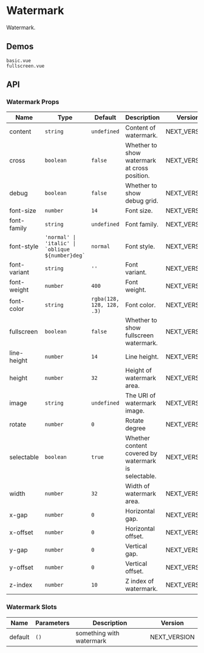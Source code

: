 # Watermark

Watermark.

## Demos

```demo
basic.vue
fullscreen.vue
```

## API

### Watermark Props

| Name | Type | Default | Description | Version |
| --- | --- | --- | --- | --- |
| content | `string` | `undefined` | Content of watermark. | NEXT_VERSION |
| cross | `boolean` | `false` | Whether to show watermark at cross position. | NEXT_VERSION |
| debug | `boolean` | `false` | Whether to show debug grid. | NEXT_VERSION |
| font-size | `number` | `14` | Font size. | NEXT_VERSION |
| font-family | `string` | `undefined` | Font family. | NEXT_VERSION |
| font-style | `` 'normal' \| 'italic' \| `oblique ${number}deg`  `` | `normal` | Font style. | NEXT_VERSION |
| font-variant | `string` | `''` | Font variant. | NEXT_VERSION |
| font-weight | `number` | `400` | Font weight. | NEXT_VERSION |
| font-color | `string` | `rgba(128, 128, 128, .3)` | Font color. | NEXT_VERSION |
| fullscreen | `boolean` | `false` | Whether to show fullscreen watermark. | NEXT_VERSION |
| line-height | `number` | `14` | Line height. | NEXT_VERSION |
| height | `number` | `32` | Height of watermark area. | NEXT_VERSION |
| image | `string` | `undefined` | The URI of watermark image. | NEXT_VERSION |
| rotate | `number` | `0` | Rotate degree | NEXT_VERSION |
| selectable | `boolean` | `true` | Whether content covered by watermark is selectable. | NEXT_VERSION |
| width | `number` | `32` | Width of watermark area. | NEXT_VERSION |
| x-gap | `number` | `0` | Horizontal gap. | NEXT_VERSION |
| x-offset | `number` | `0` | Horizontal offset. | NEXT_VERSION |
| y-gap | `number` | `0` | Vertical gap. | NEXT_VERSION |
| y-offset | `number` | `0` | Vertical offset. | NEXT_VERSION |
| z-index | `number` | `10` | Z index of watermark. | NEXT_VERSION |

### Watermark Slots

| Name    | Parameters | Description              | Version      |
| ------- | ---------- | ------------------------ | ------------ |
| default | `()`       | something with watermark | NEXT_VERSION |
